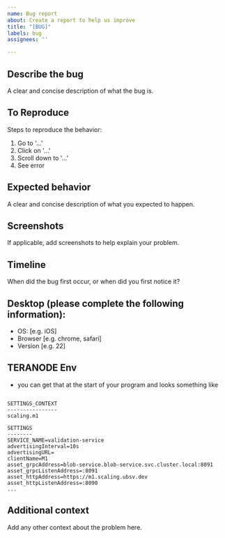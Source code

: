 ```yaml
---
name: Bug report
about: Create a report to help us improve
title: "[BUG]"
labels: bug
assignees: ''

---
```


## Describe the bug

A clear and concise description of what the bug is.

## To Reproduce

Steps to reproduce the behavior:

1. Go to '...'
2. Click on '...'
3. Scroll down to '...'
4. See error

## Expected behavior

A clear and concise description of what you expected to happen.

## Screenshots

If applicable, add screenshots to help explain your problem.

## Timeline

When did the bug first occur, or when did you first notice it?

## Desktop (please complete the following information):

- OS: [e.g. iOS]
- Browser [e.g. chrome, safari]
- Version [e.g. 22]

## TERANODE Env

- you can get that at the start of your program and looks something like

```shell

SETTINGS_CONTEXT
----------------
scaling.m1

SETTINGS
--------
SERVICE_NAME=validation-service
advertisingInterval=10s
advertisingURL=
clientName=M1
asset_grpcAddress=blob-service.blob-service.svc.cluster.local:8091
asset_grpcListenAddress=:8091
asset_httpAddress=https://m1.scaling.ubsv.dev
asset_httpListenAddress=:8090
...
```

## Additional context

Add any other context about the problem here.
